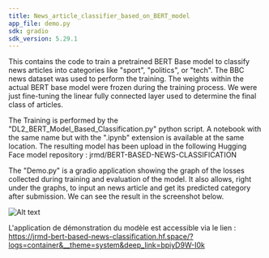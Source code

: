 ```yaml
---
title: News_article_classifier_based_on_BERT_model
app_file: demo.py
sdk: gradio
sdk_version: 5.29.1
---
```


This contains the code to train a pretrained BERT Base model to classify news articles into categories like "sport", "politics", or "tech". The BBC news dataset was used to perform the training. 
The weights within the actual BERT base model were frozen during the training process. We were just fine-tuning the linear fully connected layer used to determine the final class of articles.

The Training is performed by the "DL2_BERT_Model_Based_Classification.py" python script. A notebook with the same name but with the ".ipynb" extension is available at the same location. The resulting model has been upload in the following Hugging Face model repository : jrmd/BERT-BASED-NEWS-CLASSIFICATION

The "Demo.py" is a gradio application showing the graph of the losses collected during training and evaluation of the model. It also allows, right under the graphs, to input an news article and get its predicted category after submission. We can see the result in the screenshot below.

![Alt text](HomeGradio.png)

L'application de démonstration du modèle est accessible via le lien : https://jrmd-bert-based-news-classification.hf.space/?logs=container&__theme=system&deep_link=bpiyD9W-I0k